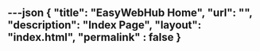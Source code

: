 ---json
{
    "title": "EasyWebHub Home",
    "url": "",
    "description": "Index Page",
    "layout": "index.html",
    "permalink" : false
}
---

